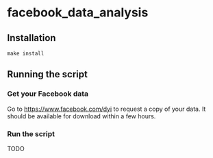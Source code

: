 # facebook_data_analysis

## Installation
`make install`

## Running the script
### Get your Facebook data
Go to https://www.facebook.com/dyi to request a copy of your data.
It should be available for download within a few hours.

### Run the script
TODO
